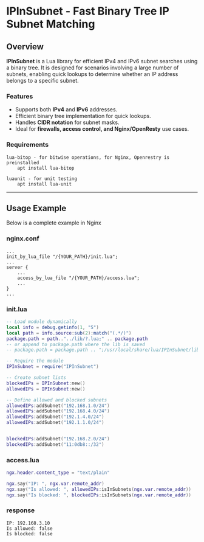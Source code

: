 # IPInSubnet - Fast Binary Tree IP Subnet Matching

## Overview
**IPInSubnet** is a Lua library for efficient IPv4 and IPv6 subnet searches using a binary tree. It is designed for scenarios involving a large number of subnets, enabling quick lookups to determine whether an IP address belongs to a specific subnet.


### Features
- Supports both **IPv4** and **IPv6** addresses.
- Efficient binary tree implementation for quick lookups.
- Handles **CIDR notation** for subnet masks.
- Ideal for **firewalls, access control, and Nginx/OpenResty** use cases.

### Requirements
    lua-bitop - for bitwise operations, for Nginx, Openrestry is preinstalled
        apt install lua-bitop

    luaunit - for unit testing
        apt install lua-unit

---
## Usage Example
Below is a complete example in Nginx 

### nginx.conf
```nginx
...
init_by_lua_file "/{YOUR_PATH}/init.lua";
...
server {
    ...
    access_by_lua_file "/{YOUR_PATH}/access.lua";
    ...
}
...
```

### init.lua
```lua
-- Load module dynamically
local info = debug.getinfo(1, "S")  
local path = info.source:sub(2):match("(.*/)")  
package.path = path.."../lib/?.lua;" .. package.path
-- or append to package.path where the lib is saved
-- package.path = package.path .. ";/usr/local/share/lua/IPInSubnet/lib/?.lua"

-- Require the module
IPInSubnet = require("IPInSubnet")

-- Create subnet lists
blockedIPs = IPInSubnet:new()
allowedIPs = IPInSubnet:new()

-- Define allowed and blocked subnets
allowedIPs:addSubnet("192.168.1.0/24")
allowedIPs:addSubnet("192.168.4.0/24")
allowedIPs:addSubnet("192.1.4.0/24")
allowedIPs:addSubnet("192.1.1.0/24")


blockedIPs:addSubnet("192.168.2.0/24")
blockedIPs:addSubnet("11:0db8::/32")
```

### access.lua
```lua
ngx.header.content_type = "text/plain"

ngx.say("IP: ", ngx.var.remote_addr)
ngx.say("Is allowed: ", allowedIPs:isInSubnets(ngx.var.remote_addr))
ngx.say("Is blocked: ", blockedIPs:isInSubnets(ngx.var.remote_addr))
```

### response
```
IP: 192.168.3.10
Is allowed: false
Is blocked: false
```

